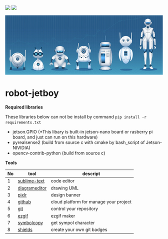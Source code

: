 <img src="https://img.shields.io/badge/license-MIT-green" /> <img src="https://img.shields.io/badge/version-v0.1-lightgrey" />

![banner](docs\assets\banner.png)

# robot-jetboy

**Required libraries**

These libraries below can not be install by command `pip install -r requirements.txt`
- jetson.GPIO (*This libary is built-in jetson-nano board or rasberry pi board, and just can run on this hardware)
- pyrealsense2  (build from source c with cmake by bash_script of Jetson-NIVIDIA)
- opencv-contrib-python (build from source c)

**Tools**

|No|tool|descript|
|---|---|---|
|1|[sublime-text](https://www.sublimetext.com/)|code editor|
|2|[diagrameditor](https://www.diagrameditor.com/)|drawing UML|
|3|[pixlr](https://pixlr.com/vn/x/)|design banner|
|4|[github](https://github.com/)|cloud platform for manage your project|
|5|[git](https://git-scm.com/)|control your repository|
|6|[ezgif](https://ezgif.com/maker)|ezgif maker|
|7|[symbolcopy](https://www.symbolcopy.com/)|get sympol character|
|8|[shields](https://shields.io/)|create your own git badges|
    
